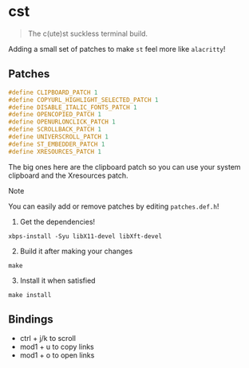 # cst
> The c(ute)st suckless terminal build.

Adding a small set of patches to make `st` feel more like `alacritty`!  

## Patches
```c
#define CLIPBOARD_PATCH 1
#define COPYURL_HIGHLIGHT_SELECTED_PATCH 1
#define DISABLE_ITALIC_FONTS_PATCH 1
#define OPENCOPIED_PATCH 1
#define OPENURLONCLICK_PATCH 1
#define SCROLLBACK_PATCH 1
#define UNIVERSCROLL_PATCH 1
#define ST_EMBEDDER_PATCH 1
#define XRESOURCES_PATCH 1
```

The big ones here are the clipboard patch so you can use your system clipboard and the Xresources patch.

> [!NOTE]
> You can easily add or remove patches by editing `patches.def.h`!  

1. Get the dependencies!
```
xbps-install -Syu libX11-devel libXft-devel
```
2. Build it after making your changes
```
make
```
3. Install it when satisfied
```
make install
```

## Bindings
* ctrl + j/k to scroll
* mod1 + u to copy links
* mod1 + o to open links